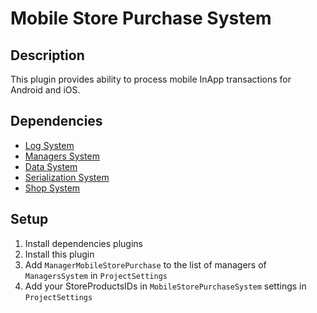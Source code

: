 # Mobile Store Purchase System

## Description

This plugin provides ability to process mobile InApp transactions for Android and iOS.

## Dependencies

* [Log System](https://github.com/shenkns/LogSystem.git)
* [Managers System](https://github.com/shenkns/ManagersSystem.git)
* [Data System](https://github.com/shenkns/DataSystem.git)
* [Serialization System](https://github.com/shenkns/SerializationSystem.git)
* [Shop System](https://github.com/shenkns/ShopSystem.git)

## Setup

1) Install dependencies plugins
2) Install this plugin
3) Add ```ManagerMobileStorePurchase``` to the list of managers of ```ManagersSystem``` in ```ProjectSettings```
4) Add your StoreProductsIDs in ```MobileStorePurchaseSystem``` settings in ```ProjectSettings```